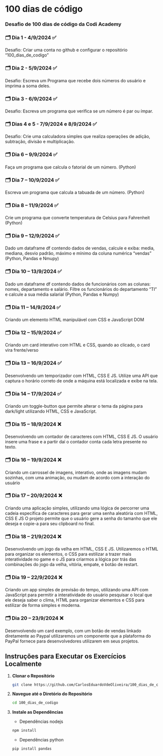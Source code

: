 # 100 dias de código
### Desafio de 100 dias de código da Codi Academy

### 🗂️ Dia 1 - 4/9/2024 ✅
Desafio: Criar uma conta no github e configurar o repositório “100_dias_de_codigo”

### 🗂️ Dia 2 - 5/9/2024 ✅
Desafio: Escreva um Programa que recebe dois números do usuário e imprima a soma deles.

### 🗂️ Dia 3 - 6/9/2024 ✅
Desafio: Escreva um programa que verifica se um número é par ou ímpar.

### 🗂️ Dias 4 e 5 - 7/9/2024 e 8/9/2024 ✅
Desafio: Crie uma calculadora simples que realiza operações de adição, subtração, divisão e multiplicação.

### 🗂️ Dia 6 – 9/9/2024 ✅
Faça um programa que calcula o fatorial de um número. (Python)

### 🗂️ Dia 7 – 10/9/2024 ✅
Escreva um programa que calcula a tabuada de um número. (Python)

### 🗂️ Dia 8 – 11/9/2024 ✅
Crie um programa que converte temperatura de Celsius para Fahrenheit
(Python)
### 🗂️ Dia 9 – 12/9/2024 ✅
Dado um dataframe df contendo dados de vendas, calcule e exiba: media, mediana, desvio padrão, máximo e mínimo da coluna numérica “vendas” (Python, Pandas e Nmupy)

### 🗂️ Dia 10 – 13/9/2024 ✅
Dado um dataframe df contendo dados de funcionários com as colunas: nomes, departamento e salário. Filtre os funcionários do departamento “TI” e calcule a sua média salarial (Python, Pandas e Numpy)

### 🗂️ Dia 11 – 14/9/2024 ✅
Criando um elemento HTML manipulável com CSS e JavaScript DOM

### 🗂️ Dia 12 – 15/9/2024 ✅
Criando um card interativo com HTML e CSS, quando ao clicado, o card vira frente/verso

### 🗂️ Dia 13 – 16/9/2024 ✅
Desenvolvendo um temporizador com HTML, CSS E JS. Utilize uma API que captura o horário correto de onde a máquina está localizada e exibe na tela.

### 🗂️ Dia 14 – 17/9/2024 ✅
Criando um toggle-button que permite alterar o tema da página para dark/light utilizando HTML, CSS e JavaScript.

### 🗂️ Dia 15 – 18/9/2024 ❌
Desenvolvendo um contador de caracteres com HTML, CSS E JS. O usuário insere uma frase e a partir daí o contador conta cada letra presente no texto.

### 🗂️ Dia 16 – 19/9/2024 ❌
Criando um carrossel de imagens, interativo, onde as imagens mudam sozinhas, com uma animação, ou mudam de acordo com a interação do usuário

### 🗂️ Dia 17 – 20/9/2024 ❌
Criando uma aplicação simples, utilizando uma lógica de percorrer uma cadeia específica de caracteres para gerar uma senha aleatória com HTML, CSS E JS O projeto permite que o usuário gere a senha do tamanho que ele deseja e copie-a para seu clipboard no final.

### 🗂️ Dia 18 – 21/9/2024 ❌
Desenvolvendo um jogo da velha em HTML, CSS E JS. Utilizaremos o HTML para
organizar os elementos, o CSS para estilizar a trazer mais interatividade no game e o JS para criarmos a lógica por trás das combinações do jogo da velha, vitória, empate, e botão de restart.

### 🗂️ Dia 19 – 22/9/2024 ❌
Criando um app simples de previsão do tempo, utilizando uma API com JavaScript para permitir a interatividade do usuário pesquisar o local que ele deseja saber o clima, HTML para organizar elementos e CSS para estilizar de forma simples e moderna.

### 🗂️ Dia 20 – 23/9/2024 ❌
Desenvolvendo um card exemplo, com um botão de vendas linkado diretamente ao Paypal utilizaremos um componente que a plataforma do PayPal fornece para desenvolvedores utilizarem em seus projetos.

## Instruções para Executar os Exercícios Localmente

1. **Clonar o Repositório**
   ```bash
   git clone https://github.com/CarlosEduardoVdeOliveira/100_dias_de_codigo.git
   ```

 2. **Navegue até o Diretório do Repositório**
    ```bash
    cd 100_dias_de_codigo
    ```

 3. **Instale as Dependências**
    - Dependências nodejs

    ```bash
    npm install
    ```     
    - Dependências python
    
    ```bash
    pip install pandas
    ```
